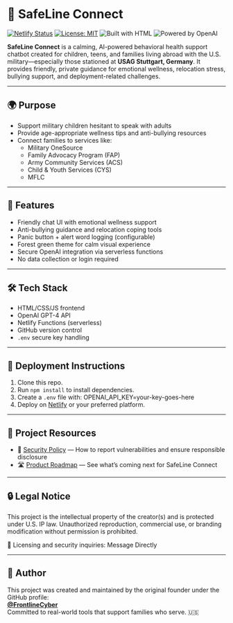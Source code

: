 # 🌿 SafeLine Connect

[![Netlify Status](https://api.netlify.com/api/v1/badges/46dcafe0-b8e5-4c8a-bf95-f3e529b4f8b2/deploy-status)](https://app.netlify.com/sites/safeline-connect-demo/deploys)
[![License: MIT](https://img.shields.io/badge/license-MIT-green.svg)](LICENSE.txt)
![Built with HTML](https://img.shields.io/badge/Built%20With-HTML%2FJS%2FCSS-blue)
![Powered by OpenAI](https://img.shields.io/badge/AI-GPT--4-brightgreen)

**SafeLine Connect** is a calming, AI-powered behavioral health support chatbot created for children, teens, and families living abroad with the U.S. military—especially those stationed at **USAG Stuttgart, Germany**. It provides friendly, private guidance for emotional wellness, relocation stress, bullying support, and deployment-related challenges.

---

## 🌍 Purpose

- Support military children hesitant to speak with adults
- Provide age-appropriate wellness tips and anti-bullying resources
- Connect families to services like:
  - Military OneSource
  - Family Advocacy Program (FAP)
  - Army Community Services (ACS)
  - Child & Youth Services (CYS)
  - MFLC

---

## 💬 Features

- Friendly chat UI with emotional wellness support
- Anti-bullying guidance and relocation coping tools
- Panic button + alert word logging (configurable)
- Forest green theme for calm visual experience
- Secure OpenAI integration via serverless functions
- No data collection or login required

---

## 🛠️ Tech Stack

- HTML/CSS/JS frontend
- OpenAI GPT-4 API
- Netlify Functions (serverless)
- GitHub version control
- `.env` secure key handling

---


## 🚀 Deployment Instructions

1. Clone this repo.
2. Run `npm install` to install dependencies.
3. Create a `.env` file with:
OPENAI_API_KEY=your-key-goes-here
4. Deploy on [Netlify](https://netlify.com) or your preferred platform.

---
## 📌 Project Resources

- 📄 [Security Policy](./SECURITY.md) — How to report vulnerabilities and ensure responsible disclosure  
- 🛣️ [Product Roadmap](./ROADMAP.md) — See what’s coming next for SafeLine Connect

---

## 🔒 Legal Notice

This project is the intellectual property of the creator(s) and is protected under U.S. IP law. Unauthorized reproduction, commercial use, or branding modification without permission is prohibited.

📩 Licensing and security inquiries: Message Directly

---

## 👤 Author

This project was created and maintained by the original founder under the GitHub profile:  
**[@FrontlineCyber](https://github.com/FrontlineCyber)**  
Committed to real-world tools that support families who serve. 🇺🇸

